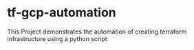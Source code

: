 # tf-gcp-automation
This Project demonstrates the automation of creating terraform infrastructure using a python script
